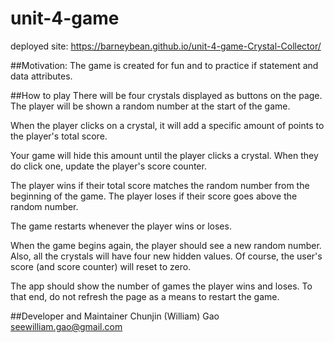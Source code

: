 # unit-4-game

deployed site: https://barneybean.github.io/unit-4-game-Crystal-Collector/

##Motivation: 
The game is created for fun and to practice if statement and data attributes.

##How to play
There will be four crystals displayed as buttons on the page.
The player will be shown a random number at the start of the game.

When the player clicks on a crystal, it will add a specific amount of points to the player's total score. 


Your game will hide this amount until the player clicks a crystal.
When they do click one, update the player's score counter.


The player wins if their total score matches the random number from the beginning of the game.
The player loses if their score goes above the random number.

The game restarts whenever the player wins or loses.


When the game begins again, the player should see a new random number. Also, all the crystals will have four new hidden values. Of course, the user's score (and score counter) will reset to zero.


The app should show the number of games the player wins and loses. To that end, do not refresh the page as a means to restart the game.

##Developer and Maintainer
Chunjin (William) Gao   
seewilliam.gao@gmail.com